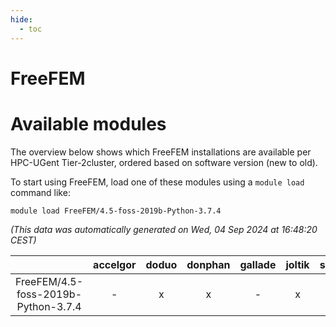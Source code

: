 ```yaml
---
hide:
  - toc
---
```


FreeFEM
=======

# Available modules


The overview below shows which FreeFEM installations are available per HPC-UGent Tier-2cluster, ordered based on software version (new to old).

To start using FreeFEM, load one of these modules using a `module load` command like:

```shell
module load FreeFEM/4.5-foss-2019b-Python-3.7.4
```

*(This data was automatically generated on Wed, 04 Sep 2024 at 16:48:20 CEST)*  

| |accelgor|doduo|donphan|gallade|joltik|shinx|skitty|
| :---: | :---: | :---: | :---: | :---: | :---: | :---: | :---: |
|FreeFEM/4.5-foss-2019b-Python-3.7.4|-|x|x|-|x|-|x|
